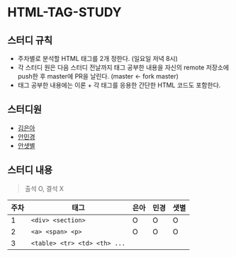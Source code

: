 # HTML-TAG-STUDY

## 스터디 규칙
- 주차별로 분석할 HTML 태그를 2개 정한다. (일요일 저녁 8시)
- 각 스터디 원은 다음 스터디 전날까지 태그 공부한 내용을 자신의 remote 저장소에 push한 후 master에 PR을 날린다. (master <- fork master)
- 태그 공부한 내용에는 이론 + 각 태그를 응용한 간단한 HTML 코드도 포함한다.

## 스터디원
- [김은아](https://github.com/euna789)
- [안민경](https://github.com/Kyoungminn)
- [안샛별](https://github.com/sbyeol3)

## 스터디 내용

> 출석 O, 결석 X

주차 | 태그 | 은아 | 민경 | 샛별
--- | --- | --- | --- | ---
1 | `<div> <section>` | O | O | O 
2 | ```<a> <span> <p>``` | O | O | O
3 | ```<table> <tr> <td> <th> ...``` |
